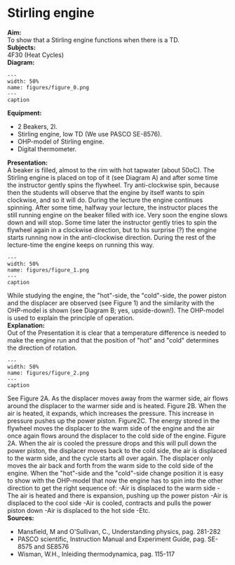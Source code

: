 # Stirling engine 
    
<b> Aim: </b>  
 To show that a Stirling engine functions when there is a TD.    
<b> Subjects: </b>  
 4F30 (Heat Cycles)   
<b> Diagram: </b>  
   
```{figure} figures/figure_0.png  
---  
width: 50%  
name: figures/figure_0.png  
---  
caption  
``` 
      
<b> Equipment: </b>  
 
 *  2 Beakers, 2l. 
 *  Stirling engine, low TD (We use PASCO SE-8576). 
 *  OHP-model of Stirling engine. 
 *  Digital thermometer.
     
<b> Presentation: </b>  
 A beaker is filled, almost to the rim with hot tapwater (about 50oC). The Stirling engine is placed on top of it (see Diagram A) and after some time the instructor gently spins the flywheel. Try anti-clockwise spin, because then the students will observe that the engine by itself wants to spin clockwise, and so it will do. During the lecture the engine continues spinning. After some time, halfway your lecture, the instructor places the still running engine on the beaker filled with ice. Very soon the engine slows down and will stop. Some time later the instructor gently tries to spin the flywheel again in a clockwise direction, but to his surprise (?) the engine starts running now in the anti-clockwise direction. During the rest of the lecture-time the engine keeps on running this way.     
```{figure} figures/figure_1.png  
---  
width: 50%  
name: figures/figure_1.png  
---  
caption  
``` 
 While studying the engine, the "hot"-side, the "cold"-side, the power piston and the displacer are observed (see Figure 1) and the similarity with the OHP-model is shown (see Diagram B; yes, upside-down!). The OHP-model is used to explain the principle of operation.    
<b> Explanation: </b>  
 Out of the Presentation it is clear that a temperature difference is needed to make the engine run and that the position of "hot" and "cold" determines the direction of rotation.     
```{figure} figures/figure_2.png  
---  
width: 50%  
name: figures/figure_2.png  
---  
caption  
``` 
 See Figure 2A. As the displacer moves away from the warmer side, air flows around the displacer to the warmer side and is heated. Figure 2B. When the air is heated, it expands, which increases the pressure. This increase in pressure pushes up the power piston. Figure2C. The energy stored in the flywheel moves the displacer to the warm side of the engine and the air once again flows around the displacer to the cold side of the engine. Figure 2A. When the air is cooled the pressure drops and this will pull down the power piston, the displacer moves back to the cold side, the air is displaced to the warm side, and the cycle starts all over again. The displacer only moves the air back and forth from the warm side to the cold side of the engine. When the "hot"-side and the "cold"-side change position it is easy to show with the OHP-model that now the engine has to spin into the other direction to get the right sequence of: -Air is displaced to the warm side -The air is heated and there is expansion, pushing up the power piston -Air is displaced to the cool side -Air is cooled, contracts and pulls the power piston down -Air is displaced to the hot side -Etc.    
<b> Sources: </b>  
 
 *  Mansfield, M and O'Sullivan, C., Understanding physics, pag. 281-282 
 *  PASCO scientific, Instruction Manual and Experiment Guide, pag. SE-8575 and SE8576 
 *  Wisman, W.H., Inleiding thermodynamica, pag. 115-117
  
